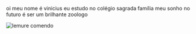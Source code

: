 oi meu nome é vinicius eu estudo no colégio sagrada família meu sonho no futuro é ser um brilhante zoologo 


![lemure comendo](https://media1.tenor.com/m/zqPNk6tyo0sAAAAd/lemur-lemur-eating.gif)

